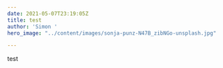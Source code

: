 ```yaml
---
date: 2021-05-07T23:19:05Z
title: test
author: 'Simon '
hero_image: "../content/images/sonja-punz-N47B_zibNGo-unsplash.jpg"

---
```

test 